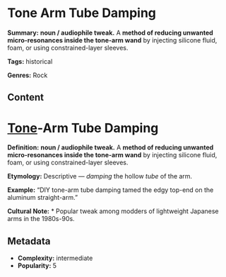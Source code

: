 # Tone Arm Tube Damping

**Summary:** **noun / audiophile tweak.** A **method of reducing unwanted micro-resonances inside the tone-arm wand** by injecting silicone fluid, foam, or using constrained-layer sleeves.

**Tags:** historical

**Genres:** Rock

## Content

# [Tone](../t/tone-arm.md)-Arm Tube Damping

**Definition:** **noun / audiophile tweak.** A **method of reducing unwanted micro-resonances inside the tone-arm wand** by injecting silicone fluid, foam, or using constrained-layer sleeves.

**Etymology:** Descriptive — *damping* the hollow *tube* of the arm.

**Example:** “DIY tone-arm tube damping tamed the edgy top-end on the aluminum straight-arm.”

**Cultural Note:** * Popular tweak among modders of lightweight Japanese arms in the 1980s-90s.

## Metadata

- **Complexity:** intermediate
- **Popularity:** 5
